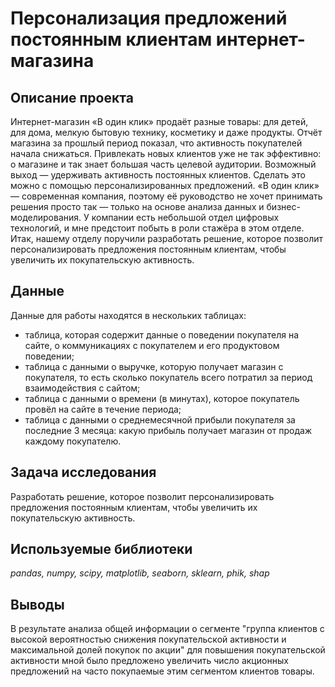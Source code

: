 # Персонализация предложений постоянным клиентам интернет-магазина

## Описание проекта

Интернет-магазин «В один клик» продаёт разные товары: для детей, для дома, мелкую бытовую технику, косметику и даже продукты. Отчёт магазина за прошлый период показал, что активность покупателей начала снижаться. Привлекать новых клиентов уже не так эффективно: о магазине и так знает большая часть целевой аудитории. Возможный выход — удерживать активность постоянных клиентов. Сделать это можно с помощью персонализированных предложений. «В один клик» — современная компания, поэтому её руководство не хочет принимать решения просто так — только на основе анализа данных и бизнес-моделирования. У компании есть небольшой отдел цифровых технологий, и мне предстоит побыть в роли стажёра в этом отделе. Итак, нашему отделу поручили разработать решение, которое позволит персонализировать предложения постоянным клиентам, чтобы увеличить их покупательскую активность.

## Данные

Данные для работы находятся в нескольких таблицах:
- таблица, которая содержит данные о поведении покупателя на сайте, о коммуникациях с покупателем и его продуктовом поведении;
- таблица с данными о выручке, которую получает магазин с покупателя, то есть сколько покупатель всего потратил за период взаимодействия с сайтом;
- таблица с данными о времени (в минутах), которое покупатель провёл на сайте в течение периода;
- таблица с данными о среднемесячной прибыли покупателя за последние 3 месяца: какую прибыль получает магазин от продаж каждому покупателю.

## Задача исследования

Разработать решение, которое позволит персонализировать предложения постоянным клиентам, чтобы увеличить их покупательскую активность.

## Используемые библиотеки

*pandas, numpy, scipy, matplotlib, seaborn, sklearn, phik, shap*

## Выводы

В результате анализа общей информации о сегменте "группа клиентов с высокой вероятностью снижения покупательской активности и максимальной долей покупок по акции" для повышения покупательской активности мной было предложено увеличить число акционных предложений на часто покупаемые этим сегментом клиентов товары.

